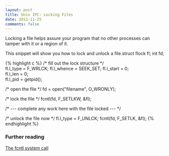 ```yaml
---
layout: post
title: Unix IPC: Locking Files
date: 2012-11-25
comments: false
---
```


Locking a file helps assure your program that no other processes can tamper with it or a region of it.

This snippet will show you how to lock and unlock a file.struct flock fl;
int fd;

{% highlight c %}
/* fill out the lock structure */   
fl.l_type   = F_WRLCK; 
fl.l_whence = SEEK_SET;
fl.l_start  = 0;       
fl.l_len    = 0;       
fl.l_pid    = getpid();
 
/* open the file */
fd = open("filename", O_WRONLY);
 
/* lock the file */
fcntl(fd, F_SETLKW, &fl);
 
/* --- complete any work here with the file locked --- */
 
/* unlock the file now */
fl.l_type   = F_UNLCK; 
fcntl(fd, F_SETLK, &fl);
{% endhighlight %}

### Further reading
[The fcntl system call](http://unixhelp.ed.ac.uk/CGI/man-cgi?fcntl)